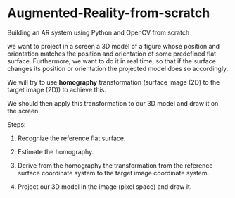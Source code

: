 # Augmented-Reality-from-scratch
Building an AR system using Python and OpenCV from scratch

we want to project in a screen a 3D model of a figure whose position and orientation matches the position and orientation of some predefined flat surface. Furthermore, we want to do it in real time, so that if the surface changes its position or orientation the projected model does so accordingly.

We will try to use **homography** transformation (surface image (2D) to the target image (2D)) to achieve this.

We should then apply this transformation to our 3D model and draw it on the screen.

Steps:

1. Recognize the reference flat surface.

2. Estimate the homography.

3. Derive from the homography the transformation from the reference surface coordinate system to the target image coordinate system.

4. Project our 3D model in the image (pixel space) and draw it.

